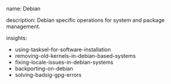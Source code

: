 name: Debian

description: Debian specific operations for system and package management.

insights:
  - using-tasksel-for-software-installation
  - removing-old-kernels-in-debian-based-systems
  - fixing-locale-issues-in-debian-systems
  - backporting-on-debian
  - solving-badsig-gpg-errors